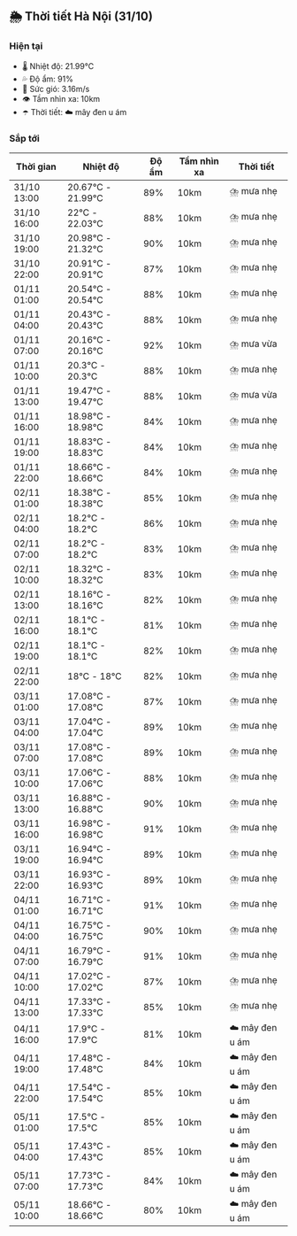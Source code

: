 ## 🌦️ Thời tiết Hà Nội (31/10)

### Hiện tại

- 🌡️ Nhiệt độ: 21.99℃
- 💦 Độ ẩm: 91%
- 💨 Sức gió: 3.16m/s
- 👁️ Tầm nhìn xa: 10km
- ☂️ Thời tiết: ☁️ mây đen u ám

### Sắp tới

| Thời gian | Nhiệt độ | Độ ẩm | Tầm nhìn xa | Thời tiết |
| --- | --- | --- | --- | --- |
| 31/10 13:00 | 20.67℃ - 21.99℃ | 89% | 10km | ⛈️ mưa nhẹ |
| 31/10 16:00 | 22℃ - 22.03℃ | 88% | 10km | ⛈️ mưa nhẹ |
| 31/10 19:00 | 20.98℃ - 21.32℃ | 90% | 10km | ⛈️ mưa nhẹ |
| 31/10 22:00 | 20.91℃ - 20.91℃ | 87% | 10km | ⛈️ mưa nhẹ |
| 01/11 01:00 | 20.54℃ - 20.54℃ | 88% | 10km | ⛈️ mưa nhẹ |
| 01/11 04:00 | 20.43℃ - 20.43℃ | 88% | 10km | ⛈️ mưa nhẹ |
| 01/11 07:00 | 20.16℃ - 20.16℃ | 92% | 10km | ⛈️ mưa vừa |
| 01/11 10:00 | 20.3℃ - 20.3℃ | 88% | 10km | ⛈️ mưa nhẹ |
| 01/11 13:00 | 19.47℃ - 19.47℃ | 88% | 10km | ⛈️ mưa vừa |
| 01/11 16:00 | 18.98℃ - 18.98℃ | 84% | 10km | ⛈️ mưa nhẹ |
| 01/11 19:00 | 18.83℃ - 18.83℃ | 84% | 10km | ⛈️ mưa nhẹ |
| 01/11 22:00 | 18.66℃ - 18.66℃ | 84% | 10km | ⛈️ mưa nhẹ |
| 02/11 01:00 | 18.38℃ - 18.38℃ | 85% | 10km | ⛈️ mưa nhẹ |
| 02/11 04:00 | 18.2℃ - 18.2℃ | 86% | 10km | ⛈️ mưa nhẹ |
| 02/11 07:00 | 18.2℃ - 18.2℃ | 83% | 10km | ⛈️ mưa nhẹ |
| 02/11 10:00 | 18.32℃ - 18.32℃ | 83% | 10km | ⛈️ mưa nhẹ |
| 02/11 13:00 | 18.16℃ - 18.16℃ | 82% | 10km | ⛈️ mưa nhẹ |
| 02/11 16:00 | 18.1℃ - 18.1℃ | 81% | 10km | ⛈️ mưa nhẹ |
| 02/11 19:00 | 18.1℃ - 18.1℃ | 82% | 10km | ⛈️ mưa nhẹ |
| 02/11 22:00 | 18℃ - 18℃ | 82% | 10km | ⛈️ mưa nhẹ |
| 03/11 01:00 | 17.08℃ - 17.08℃ | 87% | 10km | ⛈️ mưa nhẹ |
| 03/11 04:00 | 17.04℃ - 17.04℃ | 89% | 10km | ⛈️ mưa nhẹ |
| 03/11 07:00 | 17.08℃ - 17.08℃ | 89% | 10km | ⛈️ mưa nhẹ |
| 03/11 10:00 | 17.06℃ - 17.06℃ | 88% | 10km | ⛈️ mưa nhẹ |
| 03/11 13:00 | 16.88℃ - 16.88℃ | 90% | 10km | ⛈️ mưa nhẹ |
| 03/11 16:00 | 16.98℃ - 16.98℃ | 91% | 10km | ⛈️ mưa nhẹ |
| 03/11 19:00 | 16.94℃ - 16.94℃ | 89% | 10km | ⛈️ mưa nhẹ |
| 03/11 22:00 | 16.93℃ - 16.93℃ | 89% | 10km | ⛈️ mưa nhẹ |
| 04/11 01:00 | 16.71℃ - 16.71℃ | 91% | 10km | ⛈️ mưa nhẹ |
| 04/11 04:00 | 16.75℃ - 16.75℃ | 90% | 10km | ⛈️ mưa nhẹ |
| 04/11 07:00 | 16.79℃ - 16.79℃ | 91% | 10km | ⛈️ mưa nhẹ |
| 04/11 10:00 | 17.02℃ - 17.02℃ | 87% | 10km | ⛈️ mưa nhẹ |
| 04/11 13:00 | 17.33℃ - 17.33℃ | 85% | 10km | ⛈️ mưa nhẹ |
| 04/11 16:00 | 17.9℃ - 17.9℃ | 81% | 10km | ☁️ mây đen u ám |
| 04/11 19:00 | 17.48℃ - 17.48℃ | 84% | 10km | ☁️ mây đen u ám |
| 04/11 22:00 | 17.54℃ - 17.54℃ | 85% | 10km | ☁️ mây đen u ám |
| 05/11 01:00 | 17.5℃ - 17.5℃ | 85% | 10km | ☁️ mây đen u ám |
| 05/11 04:00 | 17.43℃ - 17.43℃ | 85% | 10km | ☁️ mây đen u ám |
| 05/11 07:00 | 17.73℃ - 17.73℃ | 84% | 10km | ☁️ mây đen u ám |
| 05/11 10:00 | 18.66℃ - 18.66℃ | 80% | 10km | ☁️ mây đen u ám |
